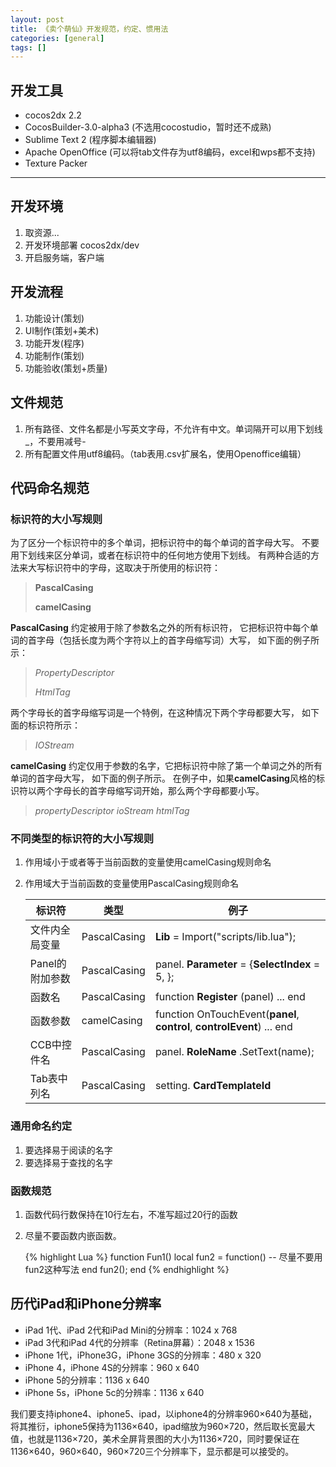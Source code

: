 ```yaml
---
layout: post
title: 《卖个萌仙》开发规范，约定、惯用法
categories: [general]
tags: []
---
```


## 开发工具 ##

-  cocos2dx 2.2
-  CocosBuilder-3.0-alpha3 (不选用cocostudio，暂时还不成熟)
-  Sublime Text 2 (程序脚本编辑器)
-  Apache OpenOffice (可以将tab文件存为utf8编码，excel和wps都不支持)
-  Texture Packer

----------

## 开发环境 ##

1. 取资源...
1. 开发环境部署 cocos2dx/dev
1. 开启服务端，客户端

## 开发流程 ##
1. 功能设计(策划)
1. UI制作(策划+美术)
1. 功能开发(程序)
1. 功能制作(策划)
1. 功能验收(策划+质量)

## 文件规范 ##
1. 所有路径、文件名都是小写英文字母，不允许有中文。单词隔开可以用下划线
   \_，不要用减号-
1. 所有配置文件用utf8编码。（tab表用.csv扩展名，使用Openoffice编辑）

## 代码命名规范 ##

### 标识符的大小写规则 ###
为了区分一个标识符中的多个单词，把标识符中的每个单词的首字母大写。
不要用下划线来区分单词，或者在标识符中的任何地方使用下划线。
有两种合适的方法来大写标识符中的字母，这取决于所使用的标识符：
>**PascalCasing** 
>
>**camelCasing**

**PascalCasing** 约定被用于除了参数名之外的所有标识符，
它把标识符中每个单词的首字母（包括长度为两个字符以上的首字母缩写词）大写，
如下面的例子所示：
> *PropertyDescriptor*
> 
> *HtmlTag*

两个字母长的首字母缩写词是一个特例，在这种情况下两个字母都要大写，
如下面的标识符所示：
> *IOStream*

**camelCasing**
约定仅用于参数的名字，它把标识符中除了第一个单词之外的所有单词的首字母大写，
如下面的例子所示。
在例子中，如果**camelCasing**风格的标识符以两个字母长的首字母缩写词开始，那么两个字母都要小写。
> *propertyDescriptor*
> *ioStream*
> *htmlTag*
> 
### 不同类型的标识符的大小写规则 ###
1. 作用域小于或者等于当前函数的变量使用camelCasing规则命名
1. 作用域大于当前函数的变量使用PascalCasing规则命名

	标识符  				| 类型				| 例子
	---  			 	| --- 				| ---
	文件内全局变量    	| PascalCasing     	| **Lib** = Import("scripts/lib.lua"); 
	Panel的附加参数  		| PascalCasing     	| panel. **Parameter** = {**SelectIndex** = 5, };
	函数名           	| PascalCasing     	| function **Register** (panel) ... end
	函数参数         	| camelCasing      	| function OnTouchEvent(**panel**, **control**, **controlEvent**) ... end
	CCB中控件名      	| PascalCasing     	| panel. **RoleName** .SetText(name);
	Tab表中列名      	| PascalCasing     	| setting. **CardTemplateId**

### 通用命名约定 ###
1. 要选择易于阅读的名字
1. 要选择易于查找的名字

### 函数规范 ###
1. 函数代码行数保持在10行左右，不准写超过20行的函数
1. 尽量不要函数内嵌函数。

    {% highlight Lua %}
    function Fun1()
        local fun2 = function() -- 尽量不要用fun2这种写法 
        end
        fun2();
    end
    {% endhighlight %}

## 历代iPad和iPhone分辨率 ##
-  iPad 1代、iPad 2代和iPad Mini的分辨率：1024 x 768
-  iPad 3代和iPad 4代的分辨率（Retina屏幕）：2048 x 1536
-  iPhone 1代，iPhone3G，iPhone 3GS的分辨率：480 x 320
-  iPhone 4，iPhone 4S的分辨率：960 x 640
-  iPhone 5的分辨率：1136 x 640
-  iPhone 5s，iPhone 5c的分辨率：1136 x 640

我们要支持iphone4、iphone5、ipad，以iphone4的分辨率960×640为基础，将其推衍，iphone5保持为1136×640，ipad缩放为960×720，然后取长宽最大值，也就是1136×720，美术全屏背景图的大小为1136×720，同时要保证在1136×640，960×640，960×720三个分辨率下，显示都是可以接受的。

